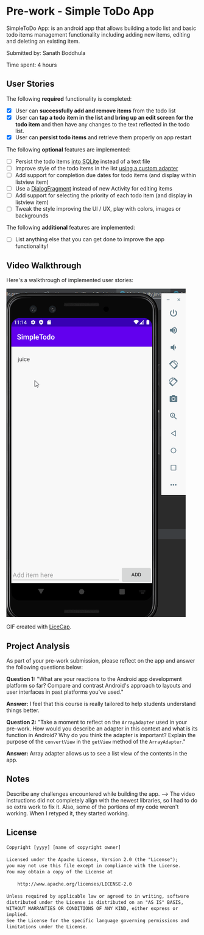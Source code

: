 # Pre-work - Simple ToDo App

SimpleToDo App: is an android app that allows building a todo list and basic todo items management functionality including adding new items, editing and deleting an existing item.

Submitted by: Sanath Boddhula

Time spent: 4 hours

## User Stories

The following **required** functionality is completed:

* [x] User can **successfully add and remove items** from the todo list
* [x] User can **tap a todo item in the list and bring up an edit screen for the todo item** and then have any changes to the text reflected in the todo list.
* [x] User can **persist todo items** and retrieve them properly on app restart

The following **optional** features are implemented:

* [ ] Persist the todo items [into SQLite](http://guides.codepath.com/android/Persisting-Data-to-the-Device#sqlite) instead of a text file
* [ ] Improve style of the todo items in the list [using a custom adapter](http://guides.codepath.com/android/Using-an-ArrayAdapter-with-ListView)
* [ ] Add support for completion due dates for todo items (and display within listview item)
* [ ] Use a [DialogFragment](http://guides.codepath.com/android/Using-DialogFragment) instead of new Activity for editing items
* [ ] Add support for selecting the priority of each todo item (and display in listview item)
* [ ] Tweak the style improving the UI / UX, play with colors, images or backgrounds

The following **additional** features are implemented:

* [ ] List anything else that you can get done to improve the app functionality!

## Video Walkthrough

Here's a walkthrough of implemented user stories:

<img src='TodoappGIF.gif' title='Video Walkthrough' width='' alt='Video Walkthrough' />

GIF created with [LiceCap](http://www.cockos.com/licecap/).

## Project Analysis

As part of your pre-work submission, please reflect on the app and answer the following questions below:

**Question 1:** "What are your reactions to the Android app development platform so far? Compare and contrast Android's approach to layouts and user interfaces in past platforms you've used."

**Answer:** I feel that this course is really tailored to help students understand things better.

**Question 2:** "Take a moment to reflect on the `ArrayAdapter` used in your pre-work. How would you describe an adapter in this context and what is its function in Android? Why do you think the adapter is important? Explain the purpose of the `convertView` in the `getView` method of the `ArrayAdapter`."

**Answer:** Array adapter allows us to see a list view of the contents in the app. 

## Notes

Describe any challenges encountered while building the app.
--> The video instructions did not completely align with the newest libraries, so I had to do so extra work to fix it. Also, some of the portions of my code weren't working. When I retyped it, they started working. 

## License

    Copyright [yyyy] [name of copyright owner]

    Licensed under the Apache License, Version 2.0 (the "License");
    you may not use this file except in compliance with the License.
    You may obtain a copy of the License at

        http://www.apache.org/licenses/LICENSE-2.0

    Unless required by applicable law or agreed to in writing, software
    distributed under the License is distributed on an "AS IS" BASIS,
    WITHOUT WARRANTIES OR CONDITIONS OF ANY KIND, either express or implied.
    See the License for the specific language governing permissions and
    limitations under the License.

